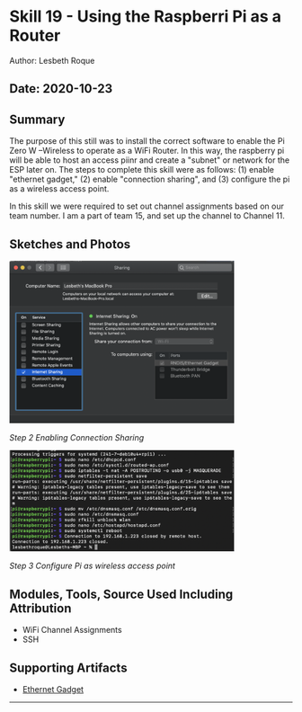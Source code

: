 #  Skill 19 - Using the Raspberri Pi as a Router

Author: Lesbeth Roque

Date: 2020-10-23
-----

## Summary

The purpose of this still was to install the correct software to enable the Pi Zero W –Wireless to operate as a WiFi Router. In this way, the raspberry pi will be able to host an access piinr and create a "subnet" or network for the ESP later on. The steps to complete this skill were as follows: (1) enable "ethernet gadget," (2) enable "connection sharing", and (3) configure the pi as a wireless access point.

In this skill we were required to set out channel assignments based on our team number. I am a part of team 15, and set up the channel to Channel 11.

## Sketches and Photos
<p align="left">
<img src="https://github.com/lsroque/EC444-Repository/blob/master/skills/4.%20Connected%20Systems%20and%20Networking/19%20-%20Pi%20as%20WiFi%20Access%20Point/images/19_Step2.jpg" width="400">
</p>
<p>
    <em>Step 2 Enabling Connection Sharing</em>
</p>

<p align="left">
<img src="https://github.com/lsroque/EC444-Repository/blob/master/skills/4.%20Connected%20Systems%20and%20Networking/19%20-%20Pi%20as%20WiFi%20Access%20Point/images/19_Terminal_Output.jpg" alt="Terminal" width="400">
</p>
<p>
    <em>Step 3 Configure Pi as wireless access point</em>
</p>


## Modules, Tools, Source Used Including Attribution
- WiFi Channel Assignments
- SSH

## Supporting Artifacts
- [Ethernet Gadget](https://learn.adafruit.com/turning-your-raspberry-pi-zero-into-a-usb-gadget/ethernet-gadget)


-----
